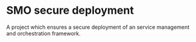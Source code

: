 # SMO secure deployment

A project which ensures a secure deployment of an service management and orchestration framework.


